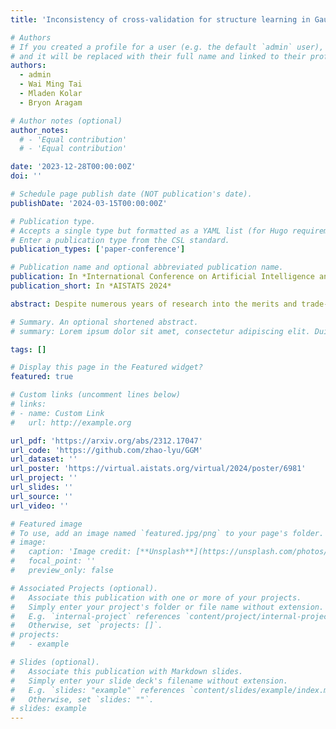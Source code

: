 ```yaml
---
title: 'Inconsistency of cross-validation for structure learning in Gaussian graphical models'

# Authors
# If you created a profile for a user (e.g. the default `admin` user), write the username (folder name) here
# and it will be replaced with their full name and linked to their profile.
authors:
  - admin
  - Wai Ming Tai
  - Mladen Kolar
  - Bryon Aragam

# Author notes (optional)
author_notes:
  # - 'Equal contribution'
  # - 'Equal contribution'

date: '2023-12-28T00:00:00Z'
doi: ''

# Schedule page publish date (NOT publication's date).
publishDate: '2024-03-15T00:00:00Z'

# Publication type.
# Accepts a single type but formatted as a YAML list (for Hugo requirements).
# Enter a publication type from the CSL standard.
publication_types: ['paper-conference']

# Publication name and optional abbreviated publication name.
publication: In *International Conference on Artificial Intelligence and Statistics 2024*
publication_short: In *AISTATS 2024*

abstract: Despite numerous years of research into the merits and trade-offs of various model selection criteria, obtaining robust results that elucidate the behavior of cross-validation remains a challenging endeavor. In this paper, we highlight the inherent limitations of cross-validation when employed to discern the structure of a Gaussian graphical model. We provide finite-sample bounds on the probability that the Lasso estimator for the neighborhood of a node within a Gaussian graphical model, optimized using a prediction oracle, misidentifies the neighborhood. Our results pertain to both undirected and directed acyclic graphs, encompassing general, sparse covariance structures. To support our theoretical findings, we conduct an empirical investigation of this inconsistency by contrasting our outcomes with other commonly used information criteria through an extensive simulation study. Given that many algorithms designed to learn the structure of graphical models require hyperparameter selection, the precise calibration of this hyperparameter is paramount for accurately estimating the inherent structure. Consequently, our observations shed light on this widely recognized practical challenge.

# Summary. An optional shortened abstract.
# summary: Lorem ipsum dolor sit amet, consectetur adipiscing elit. Duis posuere tellus ac convallis placerat. Proin tincidunt magna sed ex sollicitudin condimentum.

tags: []

# Display this page in the Featured widget?
featured: true

# Custom links (uncomment lines below)
# links:
# - name: Custom Link
#   url: http://example.org

url_pdf: 'https://arxiv.org/abs/2312.17047'
url_code: 'https://github.com/zhao-lyu/GGM'
url_dataset: ''
url_poster: 'https://virtual.aistats.org/virtual/2024/poster/6981'
url_project: ''
url_slides: ''
url_source: ''
url_video: ''

# Featured image
# To use, add an image named `featured.jpg/png` to your page's folder.
# image:
#   caption: 'Image credit: [**Unsplash**](https://unsplash.com/photos/pLCdAaMFLTE)'
#   focal_point: ''
#   preview_only: false

# Associated Projects (optional).
#   Associate this publication with one or more of your projects.
#   Simply enter your project's folder or file name without extension.
#   E.g. `internal-project` references `content/project/internal-project/index.md`.
#   Otherwise, set `projects: []`.
# projects:
#   - example

# Slides (optional).
#   Associate this publication with Markdown slides.
#   Simply enter your slide deck's filename without extension.
#   E.g. `slides: "example"` references `content/slides/example/index.md`.
#   Otherwise, set `slides: ""`.
# slides: example
---
```

<!-- 
{{% callout note %}}
Click the _Cite_ button above to demo the feature to enable visitors to import publication metadata into their reference management software.
{{% /callout %}}

{{% callout note %}}
Create your slides in Markdown - click the _Slides_ button to check out the example.
{{% /callout %}}

Add the publication's **full text** or **supplementary notes** here. You can use rich formatting such as including [code, math, and images](https://docs.hugoblox.com/content/writing-markdown-latex/). -->
